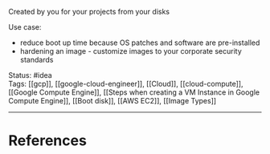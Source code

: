 Created by you for your projects from your disks

Use case:
- reduce boot up time because OS patches and software are pre-installed
- hardening an image - customize images to your corporate security standards


Status: #idea  
Tags:  [[gcp]], [[google-cloud-engineer]], [[Cloud]], [[cloud-compute]], [[Google Compute Engine]], [[Steps when creating a VM Instance in Google Compute Engine]], [[Boot disk]], [[AWS EC2]], [[Image Types]]

---
# References